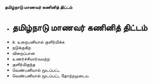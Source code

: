 **தமிழ்நாடு மாணவர் கணினித் திட்டம்**
- # தமிழ்நாடு மாணவர் கணினித் திட்டம்
- a. உறைபனியால் குளிர்மிக்க
- நடுக்குகிற
- விறைப்பான
- உணர்ச்சியார்வமற்ற
- குளிர்மிகுந்த
- வெண்பனியால் மூடப்பட்ட
- வெண்பனியால் மூடப்பட்ட தோற்றமுடைய.

